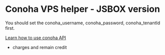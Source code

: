 # Conoha VPS helper - JSBOX version 

You should set the conoha_username, conoha_password, conoha_tenantId first.

[Learn how to use conoha API](https://www.conoha.jp/docs/)

- charges and remain credit 